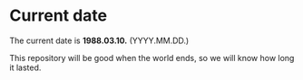 # Current date

The current date is **1988.03.10.** (YYYY.MM.DD.)

This repository will be good when the world ends, so we will know how long it lasted.